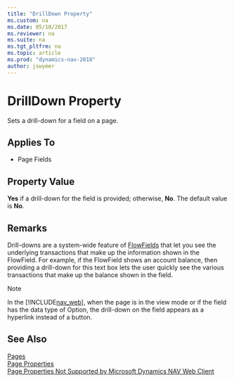 ```yaml
---
title: "DrillDown Property"
ms.custom: na
ms.date: 05/10/2017
ms.reviewer: na
ms.suite: na
ms.tgt_pltfrm: na
ms.topic: article
ms.prod: "dynamics-nav-2018"
author: jswymer
---
```

# DrillDown Property
Sets a drill-down for a field on a page.  
  
## Applies To  
  
-   Page Fields  

<!-- 
> [!IMPORTANT]  
>  This property is not supported on Repeater controls on pages when it is displayed in the [!INCLUDE[nav_web](includes/nav_web_md.md)]. --> 
  
## Property Value  
 **Yes** if a drill-down for the field is provided; otherwise, **No**. The default value is **No**.  
  
## Remarks  
 Drill-downs are a system-wide feature of [FlowFields](FlowFields.md) that let you see the underlying transactions that make up the information shown in the FlowField. For example, if the FlowField shows an account balance, then providing a drill-down for this text box lets the user quickly see the various transactions that make up the balance shown in the field. 

> [!NOTE]
> In the [!INCLUDE[nav_web](includes/nav_web_md.md)], when the page is in the view mode or if the field has the data type of Option, the drill-down on the field appears as a hyperlink instead of a button. 
  
## See Also  
 [Pages](Pages.md)   
 [Page Properties](Page-Properties.md)   
 [Page Properties Not Supported by Microsoft Dynamics NAV Web Client](Page-Properties-Not-Supported-by-Microsoft-Dynamics-NAV-Web-Client.md)